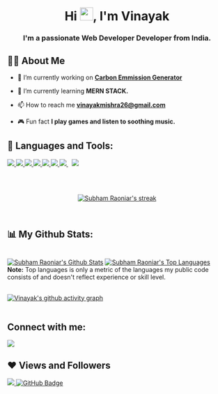 <h1 align="center">Hi <img src="https://raw.githubusercontent.com/MartinHeinz/MartinHeinz/master/wave.gif" width="30px">, I'm Vinayak</h1>
<h3 align="center">I'm a passionate Web Developer Developer from India.</h3>


## 🙋‍♂️ About Me

- 🔭 I’m currently working on **[Carbon Emmission Generator](#)**

- 🌱 I’m currently learning **MERN STACK.**

- 📫 How to reach me **vinayakmishra26@gmail.com**

- 🎮 Fun fact **I play games and listen to soothing music.**

## 🚀 Languages and Tools:

<p align="left"> 
     <a href="https://www.python.org" target="_blank"> <img src="https://img.icons8.com/color/48/000000/python.png"/> </a> 
    <a href="https://reactjs.org/" target="_blank"> <img src="https://img.icons8.com/color/48/000000/react-native.png"/> </a>
    <a href="https://developer.mozilla.org/en-US/docs/Web/JavaScript" target="_blank"> <img src="https://img.icons8.com/color/48/000000/javascript.png"/> </a> 
    <a href="https://www.w3.org/html/" target="_blank"> <img src="https://img.icons8.com/color/48/000000/html-5.png"/> </a> 
    <a href="https://www.w3schools.com/css/" target="_blank"> <img src="https://img.icons8.com/color/48/000000/css3.png"/> </a> 
    <a href="https://getbootstrap.com" target="_blank"> <img src="https://img.icons8.com/color/48/000000/bootstrap.png"/> </a> 
    <a style="padding-right:8px;" href="https://www.mysql.com/" target="_blank"> <img src="https://img.icons8.com/fluent/50/000000/mysql-logo.png"/> </a>
    <a href="https://git-scm.com/" target="_blank"> <img src="https://img.icons8.com/color/48/000000/git.png"/> </a> 
</p>

<br/>

<br>
<p align="center">
    <a href="https://github.com/vinayak26/github-readme-streak-stats">
        <img title="🔥 Get streak stats for your profile at git.io/streak-stats" alt="Subham Raoniar's streak" src="https://github-readme-streak-stats.herokuapp.com/?user=vinayak26&theme=black-ice&hide_border=true&stroke=0000&background=060A0CD0"/>
    </a>
</p>
</br>

## 📊 My Github Stats:

  <br/>
    <a href="https://github.com/vinayak26/github-readme-stats"><img alt="Subham Raoniar's Github Stats" src="https://github-readme-stats.vercel.app/api?username=vinayak26&show_icons=true&count_private=true&theme=react&hide_border=true&bg_color=0D1117" /></a>
  <a href="https://github.com/vinayak26/github-readme-stats"><img alt="Subham Raoniar's Top Languages" src="https://github-readme-stats.vercel.app/api/top-langs/?username=vinayak26&langs_count=8&count_private=true&layout=compact&theme=react&hide_border=true&bg_color=0D1117" /></a>
  <br/>
  <b>Note:</b> Top languages is only a metric of the languages my public code consists of and doesn't reflect experience or skill level.


<br/>
<br/>


[![Vinayak's github activity graph](https://github-readme-activity-graph.vercel.app/graph?username=vinayak26&theme=react-dark&area=true&hide_border=true)](https://github.com/ashutosh00710/github-readme-activity-graph)
<br/>
<br/>

## Connect with me:
<p align="left">

<a href = "https://linkedin.com/in/vinayakmishra26/"><img src="https://img.icons8.com/fluent/48/000000/linkedin.png"/></a>
<!-- <a href = ""><img src="https://img.icons8.com/fluent/48/000000/twitter.png"/></a> -->
<!-- <a href = ""><img src="https://img.icons8.com/fluent/48/000000/instagram-new.png"/></a> -->

</p>

## ❤ Views and Followers
<a href="https://github.com/Meghna-DAS/github-profile-views-counter">
    <img src="https://komarev.com/ghpvc/?username=vinayak26">
</a>
<a href="https://github.com/vinayak26?tab=followers"><img src="https://img.shields.io/github/followers/vinayak26?label=Followers&style=social" alt="GitHub Badge"></a>
